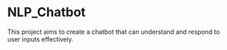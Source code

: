 # NLP_Chatbot
This project aims to create a chatbot that can understand and respond to user inputs effectively.
